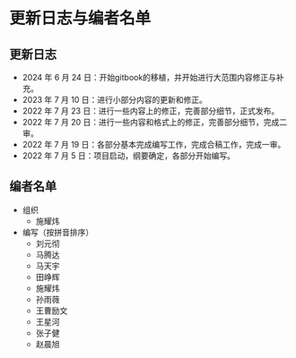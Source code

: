 # 更新日志与编者名单

## 更新日志

* 2024 年 6 月 24 日：开始gitbook的移植，并开始进行大范围内容修正与补充。
* 2023 年 7 月 10 日：进行小部分内容的更新和修正。
* 2022 年 7 月 23 日：进行一些内容上的修正，完善部分细节，正式发布。
* 2022 年 7 月 20 日：进行一些内容和格式上的修正，完善部分细节，完成二审。
* 2022 年 7 月 19 日：各部分基本完成编写工作，完成合稿工作，完成一审。
* 2022 年 7 月 5 日：项目启动，纲要确定，各部分开始编写。



## 编者名单

* 组织
  * 施耀炜
* 编写（按拼音排序）
  * 刘元彻
  * 马腾达
  * 马天宇
  * 田峥辉
  * 施耀炜
  * 孙雨薇
  * 王曹励文
  * 王星河
  * 张子健
  * 赵晨旭

